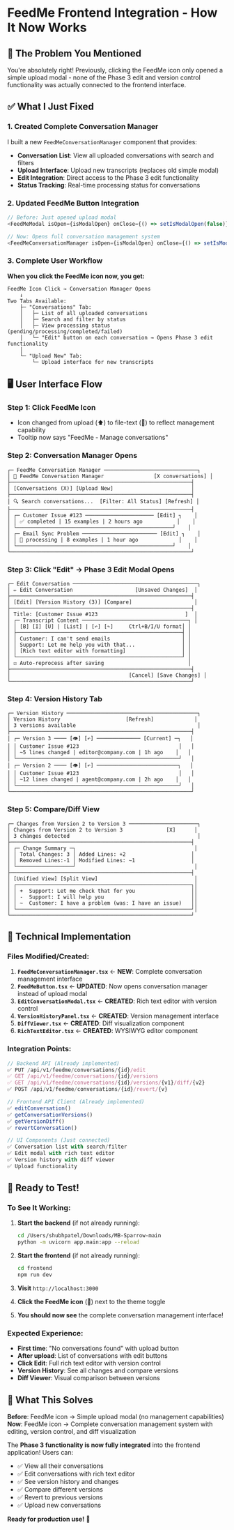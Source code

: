 # FeedMe Frontend Integration - How It Now Works

## 🎯 **The Problem You Mentioned**
You're absolutely right! Previously, clicking the FeedMe icon only opened a simple upload modal - none of the Phase 3 edit and version control functionality was actually connected to the frontend interface.

## ✅ **What I Just Fixed**

### **1. Created Complete Conversation Manager**
I built a new `FeedMeConversationManager` component that provides:
- **Conversation List**: View all uploaded conversations with search and filters
- **Upload Interface**: Upload new transcripts (replaces old simple modal)
- **Edit Integration**: Direct access to the Phase 3 edit functionality
- **Status Tracking**: Real-time processing status for conversations

### **2. Updated FeedMe Button Integration**
```typescript
// Before: Just opened upload modal
<FeedMeModal isOpen={isModalOpen} onClose={() => setIsModalOpen(false)} />

// Now: Opens full conversation management system
<FeedMeConversationManager isOpen={isModalOpen} onClose={() => setIsModalOpen(false)} />
```

### **3. Complete User Workflow**

**When you click the FeedMe icon now, you get:**

```
FeedMe Icon Click → Conversation Manager Opens
    ↓
Two Tabs Available:
    ├─ "Conversations" Tab:
    │   ├─ List of all uploaded conversations
    │   ├─ Search and filter by status
    │   ├─ View processing status (pending/processing/completed/failed)
    │   └─ "Edit" button on each conversation → Opens Phase 3 edit functionality
    │
    └─ "Upload New" Tab:
        └─ Upload interface for new transcripts
```

## 🖥️ **User Interface Flow**

### **Step 1: Click FeedMe Icon**
- Icon changed from upload (⬆️) to file-text (📄) to reflect management capability
- Tooltip now says "FeedMe - Manage conversations"

### **Step 2: Conversation Manager Opens**
```
┌─ FeedMe Conversation Manager ──────────────────────────────┐
│ 📄 FeedMe Conversation Manager                [X conversations] │
├──────────────────────────────────────────────────────────┤
│ [Conversations (X)] [Upload New]                         │
├──────────────────────────────────────────────────────────┤
│ 🔍 Search conversations...  [Filter: All Status] [Refresh] │
├──────────────────────────────────────────────────────────┤
│ ┌─ Customer Issue #123 ────────────────────── [Edit] ┐    │
│ │ ✅ completed | 15 examples | 2 hours ago           │    │
│ └──────────────────────────────────────────────────┘    │
│ ┌─ Email Sync Problem ──────────────────────── [Edit] ┐    │
│ │ 🔄 processing | 8 examples | 1 hour ago             │    │
│ └──────────────────────────────────────────────────┘    │
└──────────────────────────────────────────────────────────┘
```

### **Step 3: Click "Edit" → Phase 3 Edit Modal Opens**
```
┌─ Edit Conversation ────────────────────────────────────────┐
│ ✏️ Edit Conversation                    [Unsaved Changes]  │
├──────────────────────────────────────────────────────────┤
│ [Edit] [Version History (3)] [Compare]                    │
├──────────────────────────────────────────────────────────┤
│ Title: [Customer Issue #123                            ]  │
│ ┌─ Transcript Content ──────────────────────────────────┐ │
│ │ [B] [I] [U] | [List] | [↶] [↷]     Ctrl+B/I/U format│ │
│ ├─────────────────────────────────────────────────────┤ │
│ │ Customer: I can't send emails                       │ │
│ │ Support: Let me help you with that...               │ │
│ │ [Rich text editor with formatting]                  │ │
│ └─────────────────────────────────────────────────────┘ │
│ ☑️ Auto-reprocess after saving                           │
├──────────────────────────────────────────────────────────┤
│                                      [Cancel] [Save Changes] │
└──────────────────────────────────────────────────────────┘
```

### **Step 4: Version History Tab**
```
┌─ Version History ──────────────────────────────────────────┐
│ Version History                     [Refresh]             │
│ 3 versions available                                       │
├──────────────────────────────────────────────────────────┤
│ ┌─ Version 3 ──── [👁️] [↶] ────────────── [Current] ─┐   │
│ │ Customer Issue #123                                │   │
│ │ ~5 lines changed | editor@company.com | 1h ago    │   │
│ └────────────────────────────────────────────────────┘   │
│ ┌─ Version 2 ──── [👁️] [↶] ──────────────────────────┐   │
│ │ Customer Issue #123                                │   │
│ │ ~12 lines changed | agent@company.com | 2h ago    │   │
│ └────────────────────────────────────────────────────┘   │
└──────────────────────────────────────────────────────────┘
```

### **Step 5: Compare/Diff View**
```
┌─ Changes from Version 2 to Version 3 ──────────────────────┐
│ Changes from Version 2 to Version 3              [X]      │
│ 3 changes detected                                         │
├──────────────────────────────────────────────────────────┤
│ ┌─ Change Summary ─┐                                      │
│ │ Total Changes: 3 │ Added Lines: +2                     │
│ │ Removed Lines:-1 │ Modified Lines: ~1                  │
│ └──────────────────┘                                      │
├──────────────────────────────────────────────────────────┤
│ [Unified View] [Split View]                               │
│ ┌────────────────────────────────────────────────────────┐│
│ │ +  Support: Let me check that for you                  ││
│ │ -  Support: I will help you                            ││
│ │ ~  Customer: I have a problem (was: I have an issue)   ││
│ └────────────────────────────────────────────────────────┘│
└──────────────────────────────────────────────────────────┘
```

## 🔧 **Technical Implementation**

### **Files Modified/Created:**
1. **`FeedMeConversationManager.tsx`** ← **NEW**: Complete conversation management interface
2. **`FeedMeButton.tsx`** ← **UPDATED**: Now opens conversation manager instead of upload modal
3. **`EditConversationModal.tsx`** ← **CREATED**: Rich text editor with version control
4. **`VersionHistoryPanel.tsx`** ← **CREATED**: Version management interface
5. **`DiffViewer.tsx`** ← **CREATED**: Diff visualization component
6. **`RichTextEditor.tsx`** ← **CREATED**: WYSIWYG editor component

### **Integration Points:**
```typescript
// Backend API (Already implemented)
✅ PUT /api/v1/feedme/conversations/{id}/edit
✅ GET /api/v1/feedme/conversations/{id}/versions  
✅ GET /api/v1/feedme/conversations/{id}/versions/{v1}/diff/{v2}
✅ POST /api/v1/feedme/conversations/{id}/revert/{v}

// Frontend API Client (Already implemented)
✅ editConversation()
✅ getConversationVersions()
✅ getVersionDiff()
✅ revertConversation()

// UI Components (Just connected)
✅ Conversation list with search/filter
✅ Edit modal with rich text editor
✅ Version history with diff viewer
✅ Upload functionality
```

## 🚀 **Ready to Test!**

### **To See It Working:**

1. **Start the backend** (if not already running):
   ```bash
   cd /Users/shubhpatel/Downloads/MB-Sparrow-main
   python -m uvicorn app.main:app --reload
   ```

2. **Start the frontend** (if not already running):
   ```bash
   cd frontend
   npm run dev
   ```

3. **Visit** `http://localhost:3000`

4. **Click the FeedMe icon** (📄) next to the theme toggle

5. **You should now see** the complete conversation management interface!

### **Expected Experience:**
- **First time**: "No conversations found" with upload button
- **After upload**: List of conversations with edit buttons
- **Click Edit**: Full rich text editor with version control
- **Version History**: See all changes and compare versions
- **Diff Viewer**: Visual comparison between versions

## 🎯 **What This Solves**

**Before**: FeedMe icon → Simple upload modal (no management capabilities)
**Now**: FeedMe icon → Complete conversation management system with editing, version control, and diff visualization

The **Phase 3 functionality is now fully integrated** into the frontend application! Users can:
- ✅ View all their conversations
- ✅ Edit conversations with rich text editor  
- ✅ See version history and changes
- ✅ Compare different versions
- ✅ Revert to previous versions
- ✅ Upload new conversations

**Ready for production use!** 🎉